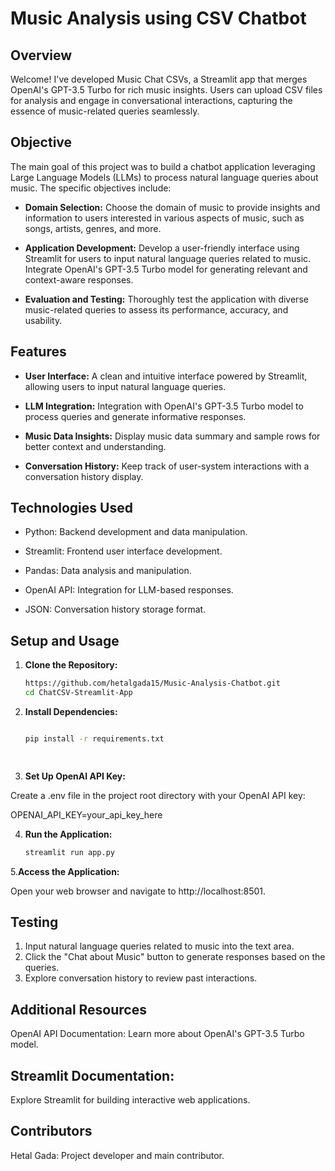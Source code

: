 # Music Analysis using CSV Chatbot

## Overview


Welcome! I've developed Music Chat CSVs, a Streamlit app that merges OpenAI's GPT-3.5 Turbo for rich music insights. Users can upload CSV files for analysis and engage in conversational interactions, capturing the essence of music-related queries seamlessly.

## Objective

The main goal of this project was to build a chatbot application leveraging Large Language Models (LLMs) to process natural language queries about music. The specific objectives include:

- **Domain Selection:** Choose the domain of music to provide insights and information to users interested in various aspects of music, such as songs, artists, genres, and more.
  
- **Application Development:** Develop a user-friendly interface using Streamlit for users to input natural language queries related to music. Integrate OpenAI's GPT-3.5 Turbo model for generating relevant and context-aware responses.
  
- **Evaluation and Testing:** Thoroughly test the application with diverse music-related queries to assess its performance, accuracy, and usability.

## Features

- **User Interface:** A clean and intuitive interface powered by Streamlit, allowing users to input natural language queries.
  
- **LLM Integration:** Integration with OpenAI's GPT-3.5 Turbo model to process queries and generate informative responses.
  
- **Music Data Insights:** Display music data summary and sample rows for better context and understanding.
  
- **Conversation History:** Keep track of user-system interactions with a conversation history display.

## Technologies Used

- Python: Backend development and data manipulation.
  
- Streamlit: Frontend user interface development.
  
- Pandas: Data analysis and manipulation.
  
- OpenAI API: Integration for LLM-based responses.
  
- JSON: Conversation history storage format.

## Setup and Usage

1. **Clone the Repository:**

   ```bash
   https://github.com/hetalgada15/Music-Analysis-Chatbot.git
   cd ChatCSV-Streamlit-App


2. **Install Dependencies:**

   ```bash

   pip install -r requirements.txt

  
3. **Set Up OpenAI API Key:**

Create a .env file in the project root directory with your OpenAI API key:

OPENAI_API_KEY=your_api_key_here

4. **Run the Application:**
   ```bash
   streamlit run app.py

5.**Access the Application:**

Open your web browser and navigate to http://localhost:8501.

## Testing

1. Input natural language queries related to music into the text area.
2. Click the "Chat about Music" button to generate responses based on the queries.
3. Explore conversation history to review past interactions.

   
## Additional Resources
OpenAI API Documentation: Learn more about OpenAI's GPT-3.5 Turbo model.

## Streamlit Documentation: 
Explore Streamlit for building interactive web applications.

## Contributors
Hetal Gada: Project developer and main contributor.
